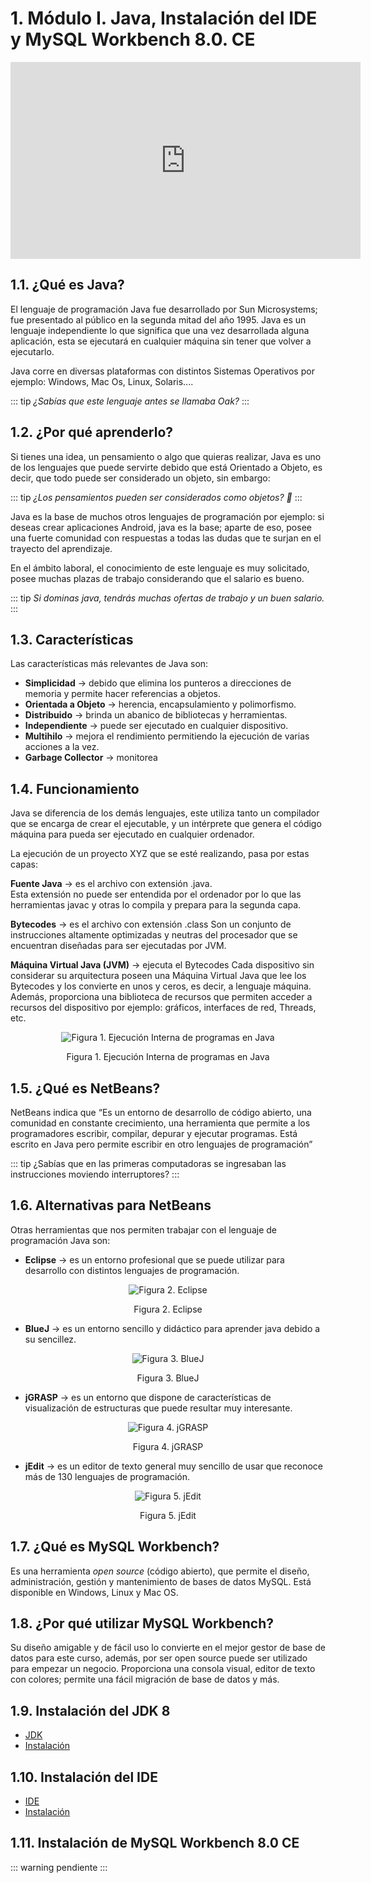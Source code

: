 # 1. Módulo I. Java, Instalación del IDE y MySQL Workbench 8.0. CE

<div style="text-align:center;">
<iframe width="560" height="315" src="https://www.youtube.com/embed/-EzXoY1Deg0" frameborder="0" allow="autoplay; encrypted-media" allowfullscreen></iframe>
</div>

## 1.1. ¿Qué es Java?

El lenguaje de programación Java fue desarrollado por Sun Microsystems; fue presentado al público en la segunda mitad del año 1995. Java es un lenguaje independiente lo que significa que una vez desarrollada alguna aplicación, esta se ejecutará en cualquier máquina sin tener que volver a ejecutarlo.

Java corre en diversas plataformas con distintos Sistemas Operativos por ejemplo: Windows, Mac Os, Linux, Solaris....

::: tip
*¿Sabías que este lenguaje antes se llamaba Oak?*
:::

## 1.2. ¿Por qué aprenderlo?

Si tienes una idea, un pensamiento o algo que quieras realizar, Java es uno de los lenguajes que puede servirte debido que está Orientado a Objeto, es decir, que todo puede ser considerado un objeto, sin embargo:

::: tip
 *¿Los pensamientos pueden ser considerados como objetos? 🤔*
:::

Java es la base de muchos otros lenguajes de programación por ejemplo: si deseas crear aplicaciones Android, java es la base; aparte de eso, posee una fuerte comunidad con respuestas a todas las dudas que te surjan en el trayecto del aprendizaje.

En el ámbito laboral, el conocimiento de este lenguaje es muy solicitado, posee muchas plazas de trabajo considerando que el salario es bueno.

::: tip
*Si dominas java, tendrás muchas ofertas de trabajo y un buen salario.*
:::

## 1.3. Características

Las características más relevantes de Java son:

* **Simplicidad** → debido que elimina los punteros a direcciones de memoria y permite hacer referencias a objetos.
* **Orientada a Objeto** → herencia, encapsulamiento y polimorfismo.
* **Distribuido** → brinda un abanico de bibliotecas y herramientas.
* **Independiente** → puede ser ejecutado en cualquier dispositivo.
* **Multihilo** → mejora el rendimiento permitiendo la ejecución de varias acciones a la vez.
* **Garbage Collector** → monitorea

## 1.4. Funcionamiento

Java se diferencia de los demás lenguajes, este utiliza tanto un compilador que se encarga de crear el ejecutable, y un intérprete que genera el código máquina para pueda ser ejecutado en cualquier ordenador.

La ejecución de un proyecto XYZ que se esté realizando, pasa por estas capas:

**Fuente Java** → es el archivo con extensión .java.  
Esta extensión no puede ser entendida por el ordenador por lo que las herramientas javac y otras lo compila y prepara para la segunda capa.

**Bytecodes** → es el archivo con extensión .class
Son un conjunto de instrucciones altamente optimizadas y neutras del procesador que se encuentran diseñadas para ser ejecutadas por JVM.

**Máquina Virtual Java (JVM)** → ejecuta el Bytecodes
Cada dispositivo sin considerar su arquitectura poseen una Máquina Virtual Java que lee los Bytecodes y los convierte en unos y ceros, es decir, a lenguaje máquina. Además, proporciona una biblioteca de recursos que permiten acceder a recursos del dispositivo por ejemplo: gráficos, interfaces de red, Threads, etc.

<div style="text-align: center;">
<img :src="$withBase('/img/1.png')" alt="Figura 1. Ejecución Interna de programas en Java">
<p>Figura 1. Ejecución Interna de programas en Java</p>
</div>

## 1.5. ¿Qué es NetBeans?

NetBeans indica que “Es un entorno de desarrollo de código abierto, una comunidad en constante crecimiento, una herramienta que permite a los programadores escribir, compilar, depurar y ejecutar programas. Está escrito en Java pero permite escribir en otro lenguajes de programación”

::: tip
¿Sabías que en las primeras computadoras se ingresaban las instrucciones moviendo interruptores?
:::

## 1.6. Alternativas para NetBeans

Otras herramientas que nos permiten trabajar con el lenguaje de programación Java son:

* **Eclipse** → es un entorno profesional que se puede utilizar para desarrollo con distintos lenguajes de programación.

<div style="text-align: center;">
<img :src="$withBase('/img/eclipse.png')" alt="Figura 2. Eclipse">
<p>Figura 2. Eclipse</p>
</div>

* **BlueJ** → es un entorno sencillo y didáctico para aprender java debido a su sencillez.

<div style="text-align: center;">
<img :src="$withBase('/img/bluej.png')" alt="Figura 3. BlueJ">
<p>Figura 3. BlueJ</p>
</div>

* **jGRASP** → es un entorno que dispone de características de visualización de estructuras que puede resultar muy interesante.

<div style="text-align: center;">
<img :src="$withBase('/img/jgrasp.png')" alt="Figura 4. jGRASP">
<p>Figura 4. jGRASP</p>
</div>

* **jEdit** → es un editor de texto general muy sencillo de usar que reconoce más de 130 lenguajes de programación.

<div style="text-align: center;">
<img :src="$withBase('/img/jEdit.png')" alt=" Figura 5. jEdit">
<p> Figura 5. jEdit</p>
</div>

## 1.7. ¿Qué es MySQL Workbench?

Es una herramienta *open source* (código abierto), que permite el diseño, administración, gestión y mantenimiento de bases de datos MySQL. Está disponible en Windows, Linux y Mac OS.

## 1.8. ¿Por qué utilizar MySQL Workbench?

Su diseño amigable y de fácil uso lo convierte en el mejor gestor de base de datos para este curso, además, por ser open source puede ser utilizado para empezar un negocio.
Proporciona una consola visual, editor de texto con colores; permite una fácil migración de base de datos y más.

## 1.9. Instalación del JDK 8

* [JDK](https://www.oracle.com/java/technologies/javase/javase-jdk8-downloads.html)
* [Instalación](https://www.youtube.com/watch?v=PAFUo4hpttE)

## 1.10. Instalación del IDE

* [IDE](https://netbeans.org/downloads/old/8.2/)
* [Instalación](https://www.youtube.com/watch?v=PAFUo4hpttE)

## 1.11. Instalación de MySQL Workbench 8.0 CE

::: warning
pendiente
:::
